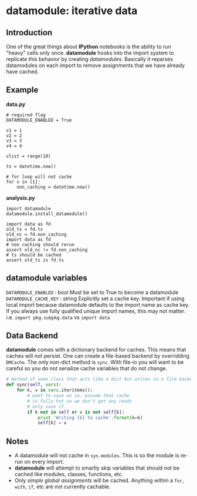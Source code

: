 datamodule: iterative data
==========================

Introduction
------------

One of the great things about **IPython** notebooks is the ability to run "heavy" cells only once.  **datamodule** hooks into the import system to replicate this behavior by creating *datamodules*. Basically it reparses datamodules on each import to remove assignments that we have already have cached. 

Example
-------

**data.py**

    # required flag
    DATAMODULE_ENABLED = True

    v1 = 1
    v2 = 2
    v3 = 3
    v4 = 4

    vlist = range(10)

    ts = datetime.now()

    # for loop will not cache
    for x in [1]:
        non_caching = datetime.now()

**analysis.py**

    import datamodule
    datamodule.install_datamodule()

    import data as fd
    old_ts = fd.ts
    old_nc = fd.non_caching
    import data as fd
    # non caching should rerun
    assert old_nc != fd.non_caching
    # ts should be cached
    assert old_ts is fd.ts

datamodule variables
--------------------

`DATAMODULE_ENABLED` : bool
  Must be set to True to become a datamodule
`DATAMODULE_CACHE_KEY` : string
  Explicitly set a cache key. Important if using local import because datamodule defaults to the import name as cache key. If you always use fully qualified unique import names, this may not matter. i.e. `import pkg.subpkg.data` vs `import data`

Data Backend
------------

**datamodule** comes with a dictionary backend for caches. This means that caches will not persist. One can create a file-based backend by overridding `DMCache`. The only non-dict method is `sync`. With file-io you will want to be careful so you do not serialize cache variables that do not change.

```python
# method of some class that acts like a dict but writes to a file backend
def sync(self, vars):
    for k, v in vars.iteritems():
        # want to save on io. Assume that cache
        # is fully hot so we don't get any reads
        # only save if 
        if k not in self or v is not self[k]:
            print 'Writing {k} to cache'.format(k=k)
            self[k] = v
```

Notes
-----

* A datamodule will not cache in `sys.modules`. This is so the module is re-run on every import. 
* **datamodule** will attempt to smartly skip variables that should not be cached like modules, classes, functions, etc.
* Only *simple global assignments* will be cached. Anything within a `for`, `with`, `if`, etc are not currently cachable. 
